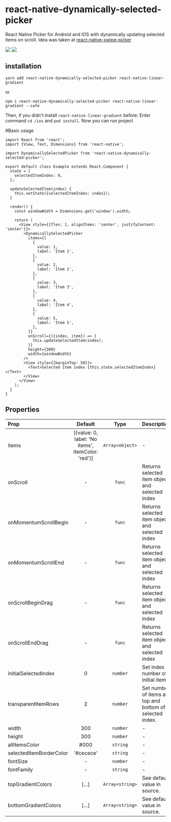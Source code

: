 # react-native-dynamically-selected-picker

React Native Picker for Android and IOS with dynamically updating selected items on scroll.
Idea was taken at [react-native-swipe-picker]( https://github.com/ninio/react-native-swipe-picker
)


![](README/android.gif)
![](README/ios.gif)

## installation

`yarn add react-native-dynamically-selected-picker react-native-linear-gradient`

or

`npm i react-native-dynamically-selected-picker react-native-linear-gradient --safe`

Then, if you didn't install `react-native-linear-gradient` before: Enter command `cd /ios` and `pod install`. Now you can run project

#Basic usage

```
import React from 'react';
import {View, Text, Dimensions} from 'react-native';

import DynamicallySelectedPicker from 'react-native-dynamically-selected-picker';

export default class Example extends React.Component {
  state = {
    selectedItemIndex: 0,
  };

  updateSelectedItem(index) {
    this.setState({selectedItemIndex: index});
  }

  render() {
    const windowWidth = Dimensions.get('window').width;

    return (
      <View style={{flex: 1, alignItems: 'center', justifyContent: 'center'}}>
        <DynamicallySelectedPicker
          items={[
            {
              value: 1,
              label: 'Item 1',
            },
            {
              value: 2,
              label: 'Item 2',
            },
            {
              value: 3,
              label: 'Item 3',
            },
            {
              value: 4,
              label: 'Item 4',
            },
            {
              value: 5,
              label: 'Item 5',
            },
          ]}
          onScroll={({index, item}) => {
            this.updateSelectedItem(index);
          }}
          height={300}
          width={windowWidth}
        />
        <View style={{marginTop: 50}}>
          <Text>Selected item index {this.state.selectedItemIndex}</Text>
        </View>
      </View>
    );
  }
}

```

## Properties

| Prop           |     Default     |   Type   | Description                                                                                                 |
| :------------- | :-------------: | :------: | :---------------------------------------------------------------------------------------------------------- |
| items     |     [{value: 0, label: 'No items', itemColor: 'red'}]       |  `Array<object>` | - |
| onScroll     |      -       |  `func` | Returns selected item object and selected index  |
| onMomentumScrollBegin     |      -       |  `func` | Returns selected item object and selected index  |
| onMomentumScrollEnd     |      -       |  `func` | Returns selected item object and selected index  |
| onScrollBeginDrag     |      -       |  `func` | Returns selected item object and selected index  |
| onScrollEndDrag     |      -       |  `func` | Returns selected item object and selected index  |
| initialSelectedIndex          |        0        | `number` | Set index number of initial item.                                                                              |
| transparentItemRows   |     2      |  `number`  | Set number of items at top and bottom of selected index.                                                                |
| width   |     300      |  `number`  | -                                                                |
| height   |     300      |  `number`  | -                                                                |
| allItemsColor          |      #000       |  `string`  | - |
| selectedItemBorderColor          |      '#cecece'       |  `string`  | - |
| fontSize          |      -       |  `number`  | - |
| fontFamily          |     -       |  `string`  | - |
| topGradientColors | [...] |  `Array<string>`  | See default value in source.                                                          
| bottomGradientColors | [...] |  `Array<string>`  | See default value in source.                                                            |
